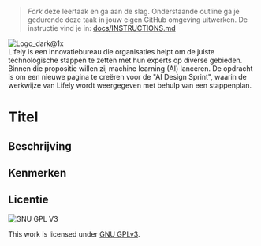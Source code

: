 > _Fork_ deze leertaak en ga aan de slag. Onderstaande outline ga je gedurende deze taak in jouw eigen GitHub omgeving uitwerken. De instructie vind je in: [docs/INSTRUCTIONS.md](docs/INSTRUCTIONS.md)

![Logo_dark@1x](https://user-images.githubusercontent.com/112856292/212178643-d1b4fb85-0bc2-4dbc-bfa1-9178e1678a92.png) <BR>
Lifely is een innovatiebureau die organisaties helpt om de juiste technologische stappen te zetten met hun experts op diverse gebieden. Binnen die propositie willen zij machine learning (AI) lanceren. 
De opdracht is om een nieuwe pagina te creëren voor de "AI Design Sprint", waarin de werkwijze van Lifely wordt weergegeven met behulp van een stappenplan. 

# Titel
<!-- Geef je project een titel en schrijf in één zin wat het is -->

## Beschrijving
<!-- In de Beschrijving staat hoe je project er uit ziet, hoe het werkt en wat je er mee kan. -->
<!-- Voeg een mooie poster visual toe 📸 -->
<!-- Voeg een link toe naar Github Pages 🌐-->

## Kenmerken
<!-- Bij Kenmerken staat welke technieken zijn gebruikt en hoe. Wat is de HTML structuur? Wat zijn de belangrijkste dingen in CSS? Wat is er met JS gedaan en hoe? -->


## Licentie

![GNU GPL V3](https://www.gnu.org/graphics/gplv3-127x51.png)

This work is licensed under [GNU GPLv3](./LICENSE).

